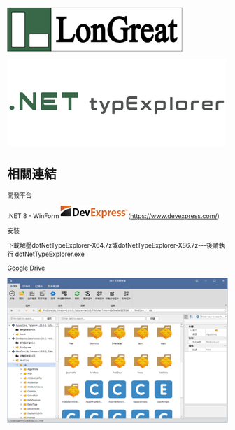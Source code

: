 ![Logo](LonGreatTitle.png)

![Logo](dotNetTypeExplorer.png)

# 相關連結

開發平台

.NET 8 - WinForm ![Logo](logo.png)(https://www.devexpress.com/)

安裝

下載解壓dotNetTypeExplorer-X64.7z或dotNetTypeExplorer-X86.7z---後請執行 dotNetTypeExplorer.exe 

[Google Drive](https://drive.google.com/drive/folders/1M4NXi-pROmYhcG6mnI3nuXsNL8iUuQS-?usp=sharing)

![Logo](dotNetTypeExplorer1.png)
